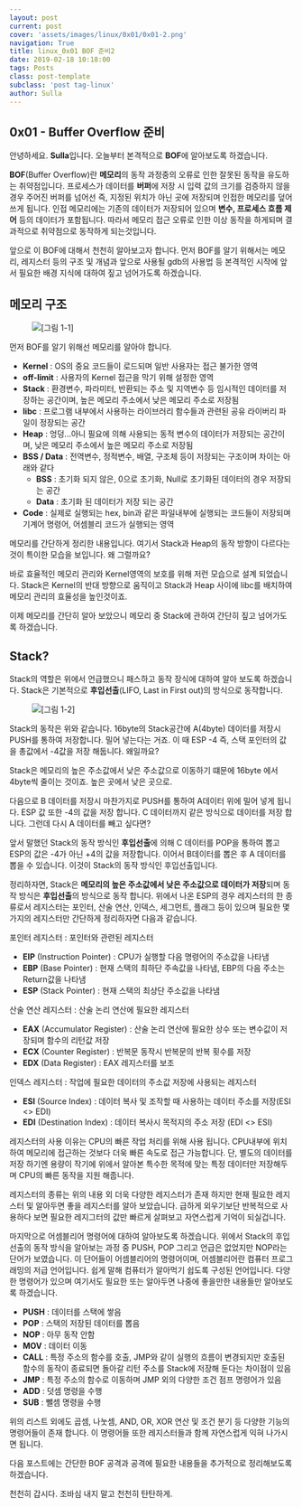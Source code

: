 ```yaml
---
layout: post
current: post
cover: 'assets/images/linux/0x01/0x01-2.png'
navigation: True
title: linux_0x01 BOF 준비2
date: 2019-02-18 10:18:00
tags: Posts
class: post-template
subclass: 'post tag-linux'
author: Sulla
---
```


## 0x01 - Buffer Overflow 준비

안녕하세요. **Sulla**입니다. 오늘부터 본격적으로 **BOF**에 알아보도록 하겠습니다.

**BOF**(Buffer Overflow)란 **메모리**의 동작 과정중의 오류로 인한 잘못된 동작을 유도하는 취약점입니다. 프로세스가 데이터를 **버퍼**에 저장 시 입력 값의 크기를 검증하지 않을 경우 주어진 버퍼를 넘어선 즉, 지정된 위치가 아닌 곳에 저장되며 인접한 메모리를 덮어 쓰게 됩니다. 인접 메모리에는 기존의 데이터가 저장되어 있으며 **변수, 프로세스 흐름 제어** 등의 데이터가 포함됩니다. 따라서 메모리 접근 오류로 인한 이상 동작을 하게되며 결과적으로 취약점으로 동작하게 되는것입니다.

앞으로 이 BOF에 대해서 천천히 알아보고자 합니다. 먼저 BOF를 알기 위해서는 메모리, 레지스터 등의 구조 및 개념과 앞으로 사용될 gdb의 사용법 등 본격적인 시작에 앞 서 필요한 배경 지식에 대하여 짚고 넘어가도록 하겠습니다.

## 메모리 구조

<figure>
  <img data-action="zoom" src='{{ "/assets/images/linux/0x01/0x01-1.png" | relative_url }}' alt='[그림 1-1]'>
</figure>

먼저 BOF를 알기 위해선 메모리를 알아야 합니다.

- **Kernel** : OS의 중요 코드들이 로드되며 일반 사용자는 접근 불가한 영역
- **off-limit** : 사용자의 Kernel 접근을 막기 위해 설정한 영역
- **Stack** : 환경변수, 파라미터, 반환되는 주소 및 지역변수 등 임시적인 데이터를 저장하는 공간이며, 높은 메모리 주소에서 낮은 메모리 주소로 저장됨
- **libc** : 프로그램 내부에서 사용하는 라이브러리 함수들과 관련된 공유 라이버리 파일이 정장되는 공간
- **Heap** : 엉덩...아니 필요에 의해 사용되는 동적 변수의 데이터가 저장되는 공간이며, 낮은 메모리 주소에서 높은 메모리 주소로 저장됨
- **BSS / Data** : 전역변수, 정적변수, 배열, 구조체 등이 저장되는 구조이며 차이는 아래와 같다
    - **BSS** : 초기화 되지 않은, 0으로 초기화, Null로 초기화된 데이터의 경우 저장되는 공간
    - **Data** : 초기화 된 데이터가 저장 되는 공간
- **Code** : 실제로 실행되는 hex, bin과 같은 파일내부에 실행되는 코드들이 저장되며 기계어 명령어, 어셈블리 코드가 실행되는 영역

메모리를 간단하게 정리한 내용입니다. 여기서 Stack과 Heap의 동작 방향이 다르다는 것이 특이한 모습을 보입니다. 왜 그럴까요?

바로 효율적인 메모리 관리와 Kernel영역의 보호를 위해 저런 모습으로 설계 되었습니다. Stack은 Kernel의 반대 방향으로 움직이고 Stack과 Heap 사이에 libc를 배치하여 메모리 관리의 효율성을 높인것이죠.

이제 메모리를 간단히 알아 보았으니 메모리 중 Stack에 관하여 간단히 짚고 넘어가도록 하겠습니다.

## Stack?

Stack의 역할은 위에서 언급했으니 패스하고 동작 장식에 대하여 알아 보도록 하겠습니다. Stack은 기본적으로 **후입선출**(LIFO, Last in First out)의 방식으로 동작합니다.

<figure>
  <img data-action="zoom" src='{{ "/assets/images/linux/0x01/0x01-2.png" | relative_url }}' alt='[그림 1-2]'>
</figure>

Stack의 동작은 위와 같습니다. 16byte의 Stack공간에 A(4byte) 데이터를 저장시 PUSH를 통하여 저장합니다. 밀어 넣는다는 거죠. 이 때 ESP -4 즉, 스택 포인터의 값을 총값에서 -4값을 저장 해둡니다. 왜일까요?

Stack은 메모리의 높은 주소값에서 낮은 주소값으로 이동하기 떄문에 16byte 에서 4byte씩 줄이는 것이죠. 높은 곳에서 낮은 곳으로.

다음으로 B 데이터를 저장시 마찬가지로 PUSH를 통하여 A데이터 위에 밀어 넣게 됩니다. ESP 값 또한 -4의 값을 저장 합니다. C 데이터까지 같은 방식으로 데이터를 저장 합니다. 그런데 다시 A 데이터를 빼고 싶다면?

앞서 말했던 Stack의 동작 방식인 **후입선출**에 의해 C 데이터를 POP을 통하여 뽑고 ESP의 값은 -4가 아닌 +4의 값을 저장합니다. 이어서 B데이터를 뽑은 후 A 데이터를 뽑을 수 있습니다. 이것이 Stack의 동작 방식인 후입선출입니다.

정리하자면, Stack은 **메모리의 높은 주소값에서 낮은 주소값으로 데이터가 저장**되며 동작 방식은 **후입선출**의 방식으로 동작 합니다. 위에서 나온 ESP의 경우 레지스터의 한 종류로서 레지스터는 포인터, 산술 연산, 인덱스, 세그먼트, 플래그 등이 있으며 필요한 몇가지의 레지스터만 간단하게 정리하자면 다음과 같습니다.

포인터 레지스터 : 포인터와 관련된 레지스터

- **EIP** (Instruction Pointer) : CPU가 실행할 다음 명령어의 주소값을 나타냄
- **EBP** (Base Pointer) : 현재 스택의 최하단 주속값을 나타냄, EBP의 다음 주소는 Return값을 나타냄
- **ESP** (Stack Pointer) : 현재 스택의 최상단 주소값을 나타냄

산술 연산 레지스터 : 산술 논리 연산에 필요한 레지스터

- **EAX** (Accumulator Register) : 산술 논리 연산에 필요한 상수 또는 변수값이 저장되며 함수의 리턴값 저장
- **ECX** (Counter Register) : 반복문 동작시 반복문의 반복 횟수를 저장
- **EDX** (Data Register) : EAX 레지스터를 보조

인덱스 레지스터 : 작업에 필요한 데이터의 주소값 저장에 사용되는 레지스터

- **ESI** (Source Index) : 데이터 복사 및 조작할 때 사용하는 데이터 주소를 저장(ESI <> EDI)
- **EDI** (Destination Index) : 데이터 복사시 목적지의 주소 저장 (EDI <> ESI)

레지스터의 사용 이유는 CPU의 빠른 작업 처리를 위해 사용 됩니다. CPU내부에 위치하여 메모리에 접근하는 것보다 더욱 빠른 속도로 접근 가능합니다. 단, 별도의 데이터를 저장 하기엔 용량이 작기에 위에서 알아본 특수한 목적에 맞는 특정 데이터만 저장해두며 CPU의 빠른 동작을 지원 해줍니다.

레지스터의 종류는 위의 내용 외 더욱 다양한 레지스터가 존재 하지만 현재 필요한 레지스터 및 알아두면 좋을 레지스터를 알아 보았습니다. 급하게 외우기보단 반복적으로 사용하다 보면 필요한 레지그터의 값만 빠르게 살펴보고 자연스럽게 기억이 되실겁니다.

마지막으로 어셈블리어 명령어에 대하여 알아보도록 하겠습니다. 위에서 Stack의 후입선출의 동작 방식을 알아보는 과정 중 PUSH, POP 그리고 언급은 없었지만 NOP라는 단어가 보였습니다. 이 단어들이 어셈블리어의 명령어이며, 어셈블리어란 컴퓨터 프로그래밍의 저급 언어입니다. 쉽게 말해 컴퓨터가 알아먹기 쉽도록 구성된 언어입니다. 다양한 명령어가 있으며 여기서도 필요한 또는 알아두면 나중에 좋을만한 내용들만 알아보도록 하겠습니다.

- **PUSH** : 데이터를 스택에 쌓음
- **POP** : 스택의 저장된 데이터를 뽑음
- **NOP** : 아무 동작 안함
- **MOV** : 데이터 이동
- **CALL** : 특정 주소의 함수를 호출, JMP와 같이 실행의 흐름이 변경되지만 호출된 함수의 동작이 종료되면 돌아갈 리턴 주소를 Stack에 저장해 둔다는 차이점이 있음
- **JMP** : 특정 주소의 함수로 이동하며 JMP 외의 다양한 조건 점프 명령어가 있음
- **ADD** : 덧셈 명령을 수행
- **SUB** : 뺄셈 명령을 수행

위의 리스트 외에도 곱셈, 나눗셈, AND, OR, XOR 연산 및 조건 분기 등 다양한 기능의 명령어들이 존재 합니다. 이 명령어들 또한 레지스터들과 함께 자연스럽게 익혀 나가시면 됩니다.

다음 포스트에는 간단한 BOF 공격과 공격에 필요한 내용들을 추가적으로 정리해보도록 하겠습니다.

천천히 갑시다. 조바심 내지 말고 천천히 탄탄하게.